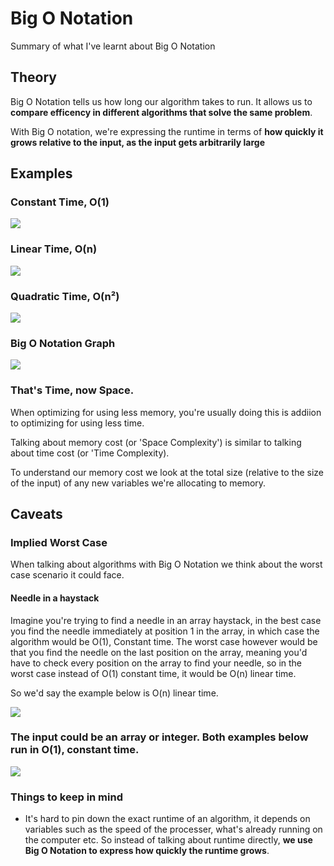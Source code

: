 # Big O Notation

Summary of what I've learnt about Big O Notation

## Theory

Big O Notation tells us how long our algorithm takes to run. It allows us to **compare efficency in different algorithms that solve the same problem**.

With Big O notation, we're expressing the runtime in terms of <b>how quickly it grows relative to the input, as the input gets arbitrarily large</b>

## Examples

### Constant Time, O(1)
![](https://github.com/BenSheridanEdwards/Big_O_Notation/blob/master/media/BigONotation-ConstantTimeExample.png)


### Linear Time, O(n)
![](https://github.com/BenSheridanEdwards/Big_O_Notation/blob/master/media/BigONotation-LinearTimeExample.png)


### Quadratic Time, O(n²)
![](https://github.com/BenSheridanEdwards/Big_O_Notation/blob/master/media/BigONotation-QuadraticTimeExample.png)

### Big O Notation Graph

![](https://github.com/BenSheridanEdwards/Big_O_Notation/blob/master/media/BigONotation-Graph.png)

### That's Time, now Space. 

When optimizing for using less memory, you're usually doing this is addiion to optimizing for using less time.

Talking about memory cost (or 'Space Complexity') is similar to talking about time cost (or 'Time Complexity).

To understand our memory cost we look at the total size (relative to the size of the input) of any new variables we're allocating to memory.

## Caveats

### Implied Worst Case

When talking about algorithms with Big O Notation we think about the worst case scenario it could face. 

#### Needle in a haystack

Imagine you're trying to find a needle in an array haystack, in the best case you find the needle immediately at position 1 in the array, in which case the algorithm would be O(1), Constant time. The worst case however would be that you find the needle on the last position on the array, meaning you'd have to check every position on the array to find your needle, so in the worst case instead of O(1) constant time, it would be O(n) linear time. 

So we'd say the example below is O(n) linear time.

![](https://github.com/BenSheridanEdwards/Big_O_Notation/blob/master/media/BigONotation-WorstCaseExample.png)

### The input could be an array or integer. Both examples below run in O(1), constant time.
![](https://github.com/BenSheridanEdwards/Big_O_Notation/blob/master/media/BigONotation-ConstantTimeExample-InputCaveat.png)

### Things to keep in mind
- It's hard to pin down the exact runtime of an algorithm, it depends on variables such as the speed of the processer, what's already running on the computer etc. So instead of talking about runtime directly, **we use Big O Notation to express how quickly the runtime grows**. 

